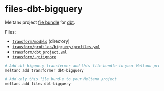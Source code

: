 # files-dbt-bigquery

Meltano project [file bundle](https://meltano.com/docs/command-line-interface.html#file-bundle) for [dbt](https://www.getdbt.com/).

Files:
- [`transform/models`](./bundle/transform/models) (directory)
- [`transform/profiles/bigquery/profiles.yml`](./bundle/transform/profiles/bigquery/profiles.yml)
- [`transform/dbt_project.yml`](./bundle/transform/dbt_project.yml)
- [`transform/.gitignore`](./bundle/transform/.gitignore)

```py
# Add dbt-bigquery transformer and this file bundle to your Meltano project
meltano add transformer dbt-bigquery

# Add only this file bundle to your Meltano project
meltano add files dbt-bigquery
```

